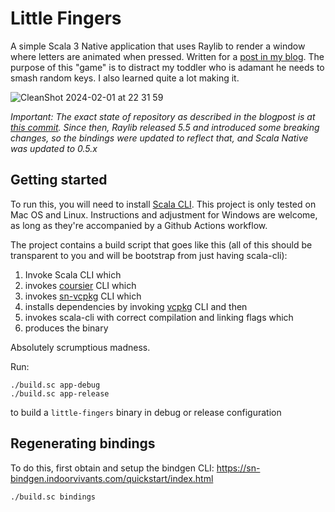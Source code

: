 # Little Fingers

A simple Scala 3 Native application that uses Raylib to render a window where letters are animated when pressed. Written for a [post in my blog](https://blog.indoorvivants.com/2024-02-05-defeating-toddler-with-raylib).
The purpose of this "game" is to distract my toddler who is adamant he needs to smash random keys. I also learned quite a lot making it.

![CleanShot 2024-02-01 at 22 31 59](https://github.com/indoorvivants/little-fingers/assets/1052965/01ccc0ac-e823-4e49-a3a9-9dc54708b9f9)

_Important: The exact state of repository as described in the blogpost is at [this commit](https://github.com/indoorvivants/little-fingers/tree/e70988460e4cabcfc526f1bf7d1b9930865190bd). Since then, Raylib released 5.5 and introduced some breaking changes, so the bindings were updated to reflect that, and Scala Native was updated to 0.5.x_


## Getting started

To run this, you will need to install [Scala CLI](https://scala-cli.virtuslab.org/).
This project is only tested on Mac OS and Linux. 
Instructions and adjustment for Windows are welcome, as long as they're 
accompanied by a Github Actions workflow.

The project contains a build script that goes like this (all of this should be transparent to you and will be bootstrap from just having scala-cli):

1. Invoke Scala CLI which
2. invokes [coursier][coursier] CLI which 
3. invokes [sn-vcpkg][sn-vcpkg] CLI which 
4. installs dependencies by invoking [vcpkg][vcpkg] CLI and then 
5. invokes scala-cli with correct compilation and linking flags which 
6. produces the binary

Absolutely scrumptious madness.

Run:

```
./build.sc app-debug
./build.sc app-release
```

to build a `little-fingers` binary in debug or release configuration


## Regenerating bindings

To do this, first obtain and setup the bindgen CLI: https://sn-bindgen.indoorvivants.com/quickstart/index.html

```bash 
./build.sc bindings
```

[coursier]: https://get-coursier.io
[sn-vcpkg]: https://github.com/indoorvivants/sn-vcpkg
[vcpkg]: https://vcpkg.io/en/
